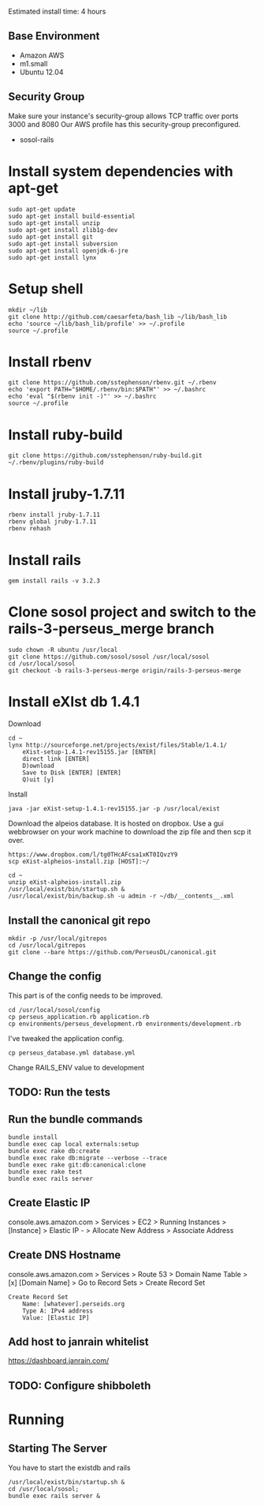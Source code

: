 Estimated install time: 4 hours

## Base Environment
* Amazon AWS
* m1.small
* Ubuntu 12.04

## Security Group
Make sure your instance's security-group allows TCP traffic over ports 3000 and 8080
Our AWS profile has this security-group preconfigured.

* sosol-rails

# Install system dependencies with apt-get
	sudo apt-get update
	sudo apt-get install build-essential
	sudo apt-get install unzip
	sudo apt-get install zlib1g-dev
	sudo apt-get install git
	sudo apt-get install subversion
	sudo apt-get install openjdk-6-jre
	sudo apt-get install lynx

# Setup shell
	mkdir ~/lib
	git clone http://github.com/caesarfeta/bash_lib ~/lib/bash_lib
	echo 'source ~/lib/bash_lib/profile' >> ~/.profile
	source ~/.profile

# Install rbenv
	git clone https://github.com/sstephenson/rbenv.git ~/.rbenv
	echo 'export PATH="$HOME/.rbenv/bin:$PATH"' >> ~/.bashrc
	echo 'eval "$(rbenv init -)"' >> ~/.bashrc
	source ~/.profile

# Install ruby-build
	git clone https://github.com/sstephenson/ruby-build.git ~/.rbenv/plugins/ruby-build

# Install jruby-1.7.11
	rbenv install jruby-1.7.11
	rbenv global jruby-1.7.11
	rbenv rehash

# Install rails
	gem install rails -v 3.2.3

# Clone sosol project and switch to the rails-3-perseus_merge branch
	sudo chown -R ubuntu /usr/local
	git clone https://github.com/sosol/sosol /usr/local/sosol
	cd /usr/local/sosol
	git checkout -b rails-3-perseus-merge origin/rails-3-perseus-merge

# Install eXIst db 1.4.1
Download

	cd ~
	lynx http://sourceforge.net/projects/exist/files/Stable/1.4.1/
		eXist-setup-1.4.1-rev15155.jar [ENTER]
		direct link [ENTER]
		D)ownload
		Save to Disk [ENTER] [ENTER]
		Q)uit [y]

Install

	java -jar eXist-setup-1.4.1-rev15155.jar -p /usr/local/exist

Download the alpeios database.
It is hosted on dropbox.
Use a gui webbrowser on your work machine to download the zip file and then scp it over.

	https://www.dropbox.com/l/tg0THcAFcsa1xKT0IQvzY9
	scp eXist-alpheios-install.zip [HOST]:~/

	cd ~
	unzip eXist-alpheios-install.zip
	/usr/local/exist/bin/startup.sh &
	/usr/local/exist/bin/backup.sh -u admin -r ~/db/__contents__.xml

## Install the canonical git repo
	mkdir -p /usr/local/gitrepos
	cd /usr/local/gitrepos
	git clone --bare https://github.com/PerseusDL/canonical.git

## Change the config
This part is of the config needs to be improved.

	cd /usr/local/sosol/config
	cp perseus_application.rb application.rb
	cp environments/perseus_development.rb environments/development.rb

I've tweaked the application config.

	cp perseus_database.yml database.yml

Change RAILS_ENV value to development

## TODO: Run the tests
## Run the bundle commands
	bundle install
	bundle exec cap local externals:setup
	bundle exec rake db:create
	bundle exec rake db:migrate --verbose --trace
	bundle exec rake git:db:canonical:clone
	bundle exec rake test
	bundle exec rails server

## Create Elastic IP
console.aws.amazon.com
	> Services
		> EC2
	> Running Instances
	> [Instance]
	> Elastic IP -
	> Allocate New Address
	> Associate Address

## Create DNS Hostname
console.aws.amazon.com
	> Services
		> Route 53
	> Domain Name Table
		> [x] [Domain Name]
	> Go to Record Sets
	> Create Record Set

	Create Record Set
		Name: [whatever].perseids.org
		Type A: IPv4 address
		Value: [Elastic IP]

## Add host to janrain whitelist
https://dashboard.janrain.com/

## TODO: Configure shibboleth

# Running
## Starting The Server
You have to start the existdb and rails

	/usr/local/exist/bin/startup.sh &
	cd /usr/local/sosol;
	bundle exec rails server &
